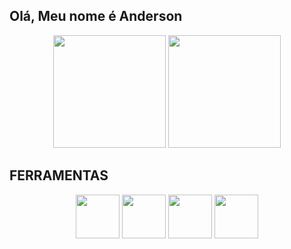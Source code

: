 ## Olá, Meu nome é Anderson

<div align="center">
  <img height="180em" src="https://github-readme-stats.vercel.app/api?username=not2nder&theme=github_dark&hide_border=true"/>
  <img height="180em" src="https://github-readme-stats.vercel.app/api/top-langs/?username=not2nder&layout=compact&theme=github_dark&hide_border=true"/>
</div>

## FERRAMENTAS
<div align="center" display="flex">
            <img height="70em" src="https://cdn.jsdelivr.net/gh/devicons/devicon/icons/github/github-original.svg" />
            <img height="70em" src="https://cdn.jsdelivr.net/gh/devicons/devicon/icons/python/python-original.svg" />
            <img height="70em" src="https://cdn.jsdelivr.net/gh/devicons/devicon/icons/sqlite/sqlite-original.svg" />
            <img height="70em" src="https://cdn.jsdelivr.net/gh/devicons/devicon/icons/vscode/vscode-original.svg" />
</div>
